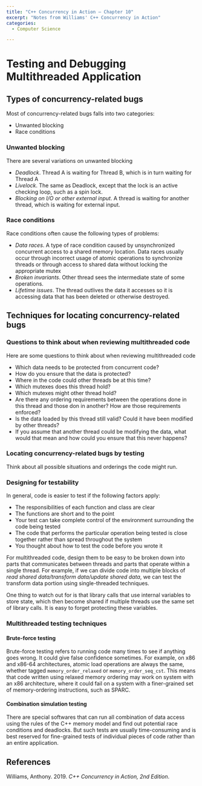 ```yaml
---
title: "C++ Concurrency in Action — Chapter 10"
excerpt: "Notes from Williams' C++ Concurrency in Action"
categories:
  - Computer Science

---
```


# Testing and Debugging Multithreaded Application

## Types of concurrency-related bugs

Most of concurrency-related bugs falls into two categories:

- Unwanted blocking
- Race conditions

### Unwanted blocking

There are several variations on unwanted blocking

- *Deadlock*. Thread A is waiting for Thread B, which is in turn waiting for Thread A
- *Livelock*. The same as Deadlock, except that the lock is an active checking loop, such as a spin lock.
- *Blocking on I/O or other external input*. A thread is waiting for another thread, which is waiting for external input.

### Race conditions

Race conditions often cause the following types of problems:

- *Data races*. A type of race condition caused by unsynchronized concurrent access to a shared memory location. Data races usually occur through incorrect usage of atomic operations to synchronize threads or through access to shared data without locking the appropriate mutex
- *Broken invariants*. Other thread sees the intermediate state of some operations.
- *Lifetime issues*. The thread outlives the data it accesses so it is accessing data that has been deleted or otherwise destroyed.

## Techniques for locating concurrency-related bugs

### Questions to think about when reviewing multithreaded code

Here are some questions to think about when reviewing multithreaded code

- Which data needs to be protected from concurrent code?
- How do you ensure that the data is protected?
- Where in the code could other threads be at this time?
- Which mutexes does this thread hold?
- Which mutexes might other thread hold?
- Are there any ordering requirements between the operations done in this thread and those don in another? How are those requirements enforced?
- Is the data loaded by this thread still valid? Could it have been modified by other threads?
- If you assume that another thread could be modifying the data, what would that mean and how could you ensure that this never happens?

### Locating concurrency-related bugs by testing

Think about all possible situations and orderings the code might run.

### Designing for testability

In general, code is easier to test if the following factors apply:

- The responsibilities of each function and class are clear
- The functions are short and to the point
- Your test can take complete control of the environment surrounding the code being tested
- The code that performs the particular operation being tested is close together rather than spread throughout the system
- You thought about how to test the code before you wrote it

For multithreaded code, design them to be easy to be broken down into parts that communicates between threads and parts that operate within a single thread. For example, if we can divide code into multiple blocks of *read shared data/transform data/update shared data*, we can test the transform data portion using single-threaded techniques.

One thing to watch out for is that library calls that use internal variables to store state, which then become shared if multiple threads use the same set of library calls. It is easy to forget protecting these variables.

### Multithreaded testing techniques

#### Brute-force testing

Brute-force testing refers to running code many times to see if anything goes wrong. It could give false confidence sometimes. For example, on x86 and x86-64 architectures, atomic load operations are always the same, whether tagged `memory_order_relaxed` or `memory_order_seq_cst`. This means that code written using relaxed memory ordering may work on system with an x86 architecture, where it could fail on a system with a finer-grained set of memory-ordering instructions, such as SPARC.

#### Combination simulation testing

There are special softwares that can run all combination of data access using the rules of the C++ memory model and find out potential race conditions and deadlocks. But such tests are usually time-consuming and is best reserved for fine-grained tests of individual pieces of code rather than an entire application.

## References

Williams, Anthony. 2019. *C++ Concurrency in Action, 2nd Edition*.